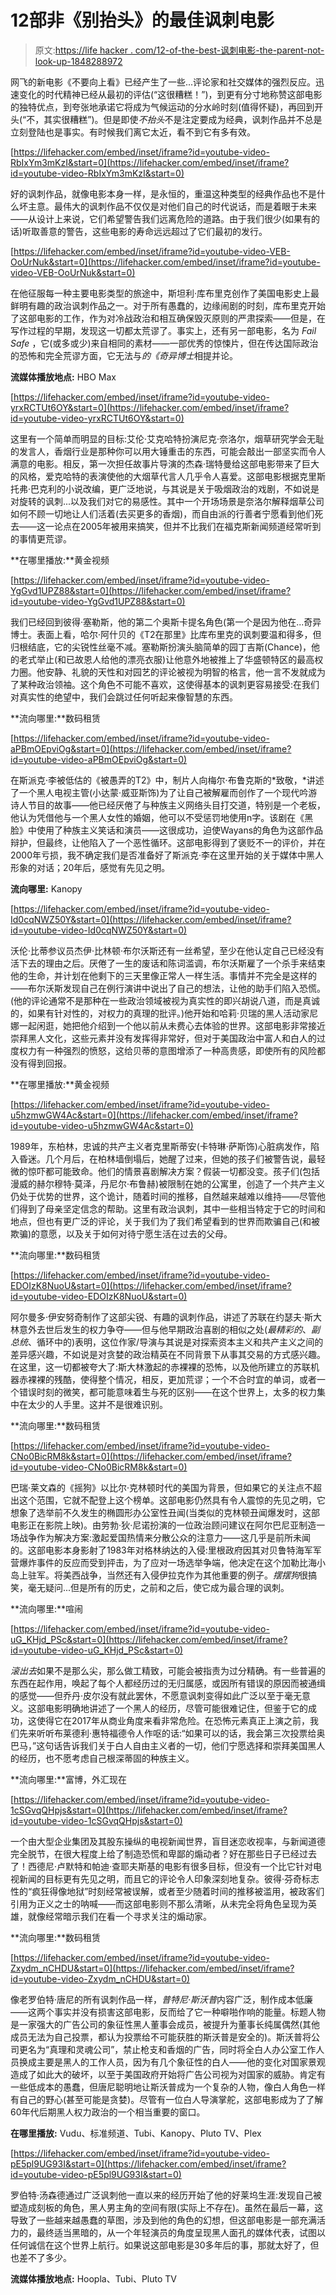 # 12部非《别抬头》的最佳讽刺电影

> 原文:[https://life hacker . com/12-of-the-best-讽刺电影-the-parent-not-look-up-1848288972](https://lifehacker.com/12-of-the-best-satirical-movies-that-arent-dont-look-up-1848288972)

网飞的新电影《不要向上看》已经产生了一些...评论家和社交媒体的强烈反应。迅速变化的时代精神已经从最初的评估(“这很糟糕！”)，到更有分寸地称赞这部电影的独特优点，到夸张地承诺它将成为气候运动的分水岭时刻(值得怀疑)，再回到开头(“不，其实很糟糕”)。但是即使*不抬头*不是注定要成为经典，讽刺作品并不总是立刻登陆也是事实。有时候我们离它太近，看不到它有多有效。

 [https://lifehacker.com/embed/inset/iframe?id=youtube-video-RbIxYm3mKzI&start=0](https://lifehacker.com/embed/inset/iframe?id=youtube-video-RbIxYm3mKzI&start=0) 

好的讽刺作品，就像电影本身一样，是永恒的，重温这种类型的经典作品也不是什么坏主意。最伟大的讽刺作品不仅仅是对他们自己的时代说话，而是着眼于未来——从设计上来说，它们希望警告我们远离危险的道路。由于我们很少(如果有的话)听取善意的警告，这些电影的寿命远远超过了它们最初的发行。

 [https://lifehacker.com/embed/inset/iframe?id=youtube-video-VEB-OoUrNuk&start=0](https://lifehacker.com/embed/inset/iframe?id=youtube-video-VEB-OoUrNuk&start=0) 

在他征服每一种主要电影类型的旅途中，斯坦利·库布里克创作了美国电影史上最鲜明有趣的政治讽刺作品之一。对于所有愚蠢的，边缘闹剧的时刻，库布里克开始了这部电影的工作，作为对冷战政治和相互确保毁灭原则的严肃探索——但是，在写作过程的早期，发现这一切都太荒谬了。事实上，还有另一部电影，名为 *Fail Safe* ，它(或多或少)来自相同的素材——一部优秀的惊悚片，但在传达国际政治的恐怖和完全荒谬方面，它无法与*的《奇异博士*相提并论。

**流媒体播放地点:** HBO Max

 [https://lifehacker.com/embed/inset/iframe?id=youtube-video-yrxRCTUt6OY&start=0](https://lifehacker.com/embed/inset/iframe?id=youtube-video-yrxRCTUt6OY&start=0) 

这里有一个简单而明显的目标:艾伦·艾克哈特扮演尼克·奈洛尔，烟草研究学会无耻的发言人，香烟行业是那种你可以用大锤重击的东西，可能会敲出一部坚实而令人满意的电影。相反，第一次担任故事片导演的杰森·瑞特曼给这部电影带来了巨大的风格，爱克哈特的表演使他的大烟草代言人几乎令人喜爱。这部电影根据克里斯托弗·巴克利的小说改编，更广泛地说，与其说是关于吸烟政治的戏剧，不如说是对旋转的讽刺...以及我们对它的易感性。其中一个开场场景是奈洛尔解释烟草公司如何不顾一切地让人们活着(去买更多的香烟)，而自由派的行善者宁愿看到他们死去——这一论点在2005年被用来搞笑，但并不比我们在福克斯新闻频道经常听到的事情更荒谬。

**在哪里播放:**黄金视频

 [https://lifehacker.com/embed/inset/iframe?id=youtube-video-YgGvd1UPZ88&start=0](https://lifehacker.com/embed/inset/iframe?id=youtube-video-YgGvd1UPZ88&start=0) 

我们已经回到彼得·塞勒斯，他的第二个奥斯卡提名角色(第一个是因为他在...奇异博士。表面上看，哈尔·阿什贝的《T2在那里》比库布里克的讽刺要温和得多，但归根结底，它的尖锐性丝毫不减。塞勒斯扮演头脑简单的园丁吉斯(Chance)，他的老式举止(和已故恩人给他的漂亮衣服)让他意外地被推上了华盛顿特区的最高权力圈。他安静、礼貌的天性和对园艺的评论被视为明智的格言，他一言不发就成为了某种政治领袖。这个角色不可能不喜欢，这使得基本的讽刺更容易接受:在我们对真实性的绝望中，我们会跳过任何听起来像智慧的东西。

**流向哪里:**数码租赁

 [https://lifehacker.com/embed/inset/iframe?id=youtube-video-aPBmOEpviOg&start=0](https://lifehacker.com/embed/inset/iframe?id=youtube-video-aPBmOEpviOg&start=0) 

在斯派克·李被低估的《被愚弄的T2》中，制片人向梅尔·布鲁克斯的*致敬，*讲述了一个黑人电视主管(小达蒙·威亚斯饰)为了让自己被解雇而创作了一个现代吟游诗人节目的故事——他已经厌倦了与种族主义网络头目打交道，特别是一个老板，他认为凭借他与一个黑人女性的婚姻，他可以不受惩罚地使用n字。该剧在《黑脸》中使用了种族主义笑话和演员——这很成功，迫使Wayans的角色为这部作品辩护，但最终，让他陷入了一个恶性循环。这部电影得到了褒贬不一的评价，并在2000年亏损，我不确定我们是否准备好了斯派克·李在这里开始的关于媒体中黑人形象的对话；20年后，感觉有先见之明。

**流向哪里:** Kanopy

 [https://lifehacker.com/embed/inset/iframe?id=youtube-video-Id0cqNWZ50Y&start=0](https://lifehacker.com/embed/inset/iframe?id=youtube-video-Id0cqNWZ50Y&start=0) 

沃伦·比蒂参议员杰伊·比林顿·布尔沃斯还有一丝希望，至少在他认定自己已经没有活下去的理由之后。厌倦了一生的废话和陈词滥调，布尔沃斯雇了一个杀手来结束他的生命，并计划在他剩下的三天里像正常人一样生活。事情并不完全是这样的——布尔沃斯发现自己在例行演讲中说出了自己的想法，让他的助手们陷入恐慌。(他的评论通常不是那种在一些政治领域被视为真实性的即兴胡说八道，而是真诚的，如果有针对性的，对权力的真理的批评。)他开始和哈莉·贝瑞的黑人活动家尼娜一起闲逛，她把他介绍到一个他以前从未费心去体验的世界。这部电影非常接近崇拜黑人文化，这些元素并没有发挥得非常好，但对于美国政治中富人和白人的过度权力有一种强烈的愤怒，这给贝蒂的意图增添了一种高贵感，即使所有的风险都没有得到回报。

**在哪里播放:**黄金视频

 [https://lifehacker.com/embed/inset/iframe?id=youtube-video-u5hzmwGW4Ac&start=0](https://lifehacker.com/embed/inset/iframe?id=youtube-video-u5hzmwGW4Ac&start=0) 

1989年，东柏林，忠诚的共产主义者克里斯蒂安(卡特琳·萨斯饰)心脏病发作，陷入昏迷。几个月后，在柏林墙倒塌后，她醒了过来，但她的孩子们被警告说，最轻微的惊吓都可能致命。他们的情景喜剧解决方案？假装一切都没变。孩子们(包括漫威的赫尔穆特·莫泽，丹尼尔·布鲁赫)被限制在她的公寓里，创造了一个共产主义仍处于优势的世界，这个诡计，随着时间的推移，自然越来越难以维持——尽管他们得到了母亲坚定信念的帮助。这里有政治讽刺，其中一些相当特定于它的时间和地点，但也有更广泛的评论，关于我们为了我们希望看到的世界而欺骗自己(和被欺骗)的意愿，以及关于如何对待宁愿生活在过去的父母。

**流向哪里:**数码租赁

 [https://lifehacker.com/embed/inset/iframe?id=youtube-video-EDOIzK8NuoU&start=0](https://lifehacker.com/embed/inset/iframe?id=youtube-video-EDOIzK8NuoU&start=0) 

阿尔曼多·伊安努奇制作了这部尖锐、有趣的讽刺作品，讲述了苏联在约瑟夫·斯大林意外去世后发生的权力争夺——但与他早期政治喜剧的相似之处(*最精彩的*、*副总统*、循环中的)表明，这位作家/导演与其说是对探索资本主义和共产主义之间的差异感兴趣，不如说是对贪婪的政治精英在不同背景下从事其交易的方式感兴趣。在这里，这一切都被夸大了:斯大林激起的赤裸裸的恐怖，以及他所建立的苏联机器赤裸裸的残酷，使得整个情况，相反，更加荒谬；一个不合时宜的单词，或者一个错误时刻的微笑，都可能意味着生与死的区别——在这个世界上，太多的权力集中在太少的人手里。这并不是很难识别。

**流向哪里:**数码租赁

 [https://lifehacker.com/embed/inset/iframe?id=youtube-video-CNo0BicRM8k&start=0](https://lifehacker.com/embed/inset/iframe?id=youtube-video-CNo0BicRM8k&start=0) 

巴瑞·莱文森的《摇狗》以比尔·克林顿时代的美国为背景，但如果它的关注点不超出这个范围，它就不配登上这个榜单。这部电影仍然具有令人震惊的先见之明，它想象了选举前不久发生的椭圆形办公室性丑闻(当类似的克林顿丑闻爆发时，这部电影正在影院上映)。由劳勃·狄·尼诺扮演的一位政治顾问建议在阿尔巴尼亚制造一场战争作为解决方案:激起爱国热情来分散公众的注意力——这几乎是前所未闻的。这部电影本身影射了1983年对格林纳达的入侵:里根政府因其对贝鲁特海军军营爆炸事件的反应而受到抨击，为了应对一场选举争端，他决定在这个加勒比海小岛上驻军。将美西战争，当然还有入侵伊拉克作为其他重要的例子。*摆摆狗*很搞笑，毫无疑问...但是所有的历史，之前和之后，使它成为最合理的讽刺。

**流向哪里:**喧闹

 [https://lifehacker.com/embed/inset/iframe?id=youtube-video-uG_KHjd_PSc&start=0](https://lifehacker.com/embed/inset/iframe?id=youtube-video-uG_KHjd_PSc&start=0) 

*滚出去*如果不是那么尖，那么做工精致，可能会被指责为过分精确。有一些普遍的东西在起作用，唤起了每个人都经历过的无归属感，或因所有错误的原因而被通缉的感觉——但乔丹·皮尔没有就此罢休，不愿意讽刺变得如此广泛以至于毫无意义。这部电影明确地讲述了一个黑人的经历，尽管可能很难记住，但鉴于它的成功，这使得它在2017年从商业角度来看非常危险。在恐怖元素真正上演之前，我们先来听听布莱德利·惠特福德令人作呕的话:“如果可以的话，我会第三次投票给奥巴马，”这句话告诉我们关于白人自由主义者的一切，他们宁愿选择和崇拜美国黑人的经历，也不愿考虑自己根深蒂固的种族主义。

**流向哪里:**富博，外汇现在

 [https://lifehacker.com/embed/inset/iframe?id=youtube-video-1cSGvqQHpjs&start=0](https://lifehacker.com/embed/inset/iframe?id=youtube-video-1cSGvqQHpjs&start=0) 

一个由大型企业集团及其股东操纵的电视新闻世界，盲目迷恋收视率，与新闻道德完全脱节，在很大程度上给了制造恐慌和卑鄙的煽动者？好在那些日子已经过去了！西德尼·卢默特和帕迪·查耶夫斯基的电影有很多目标，但没有一个比它针对电视新闻的目标更有先见之明，而且它的评论令人印象深刻地复杂。彼得·芬奇标志性的“疯狂得像地狱”时刻经常被误解，或者至少随着时间的推移被滥用，被政客们引用为正义之士的呐喊——而这部电影则不那么清晰，从未完全将角色呈现为英雄，就像经常暗示我们在看一个寻求关注的煽动家。

**流向哪里:**数码租赁

 [https://lifehacker.com/embed/inset/iframe?id=youtube-video-Zxydm_nCHDU&start=0](https://lifehacker.com/embed/inset/iframe?id=youtube-video-Zxydm_nCHDU&start=0) 

像老罗伯特·唐尼的所有讽刺作品一样，*普特尼·斯沃普*内容广泛，制作成本低廉——这两个事实并没有损害这部电影，反而给了它一种噼啪作响的能量。标题人物是一家强大的广告公司的象征性黑人董事会成员，被提升为董事长纯属偶然(其他成员无法为自己投票，都认为投票给不可能获胜的斯沃普是安全的)。斯沃普将公司更名为“真理和灵魂公司”，禁止枪支和香烟的广告，同时将全白人办公室工作人员换成主要是黑人的工作人员，因为有几个象征性的白人——他的变化对国家景观造成了如此大的破坏，以至于美国政府开始将广告公司视为对国家的威胁。肯定有一些低成本的愚蠢，但唐尼聪明地让斯沃普成为一个复杂的人物，像白人角色一样有自己的野心(甚至可能是贪婪)。尽管有一位白人导演掌舵，这部电影成为了了解60年代后期黑人权力政治的一个相当重要的窗口。

**在哪里播放:** Vudu、标准频道、Tubi、Kanopy、Pluto TV、Plex

 [https://lifehacker.com/embed/inset/iframe?id=youtube-video-pE5pl9UG93I&start=0](https://lifehacker.com/embed/inset/iframe?id=youtube-video-pE5pl9UG93I&start=0) 

罗伯特·汤森德通过广泛讽刺他一直以来的经历开始了他的好莱坞生涯:发现自己被塑造成刻板的角色，黑人男主角的空间有限(实际上不存在)。虽然在最后一幕，这导致了一些越来越愚蠢的草图，涉及到他的角色的幻想，但这部电影是一部充满活力的，最终适当黑暗的，从一个年轻演员的角度呈现黑人面孔的媒体代表，试图以任何诚信在这个世界上航行。如果说这部电影是30多年后的事，那就太好了，但也差不了多少。

**流媒体播放地点:** Hoopla、Tubi、Pluto TV